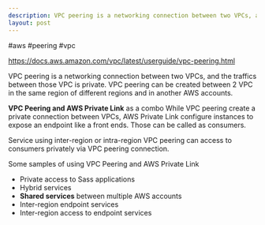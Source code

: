 ```yaml
---
description: VPC peering is a networking connection between two VPCs, and the traffics between those VPC is private. VPC peering can be created between 2 VPC in the same region of different regions and in another AWS accounts.
layout: post
---
```


#aws #peering #vpc 

https://docs.aws.amazon.com/vpc/latest/userguide/vpc-peering.html

VPC peering is a networking connection between two VPCs, and the traffics between those VPC is private. VPC peering can be created between 2 VPC in the same region of different regions and in another AWS accounts.

**VPC Peering and AWS Private Link** as a combo
While VPC peering create a private connection between VPCs, AWS Private Link configure instances to expose an endpoint like a front ends. Those can be called as consumers.

Service using inter-region or intra-region VPC peering can access to consumers privately via VPC peering connection.

Some samples of using VPC Peering and AWS Private Link
- Private access to Sass applications
- Hybrid services
- **Shared services** between multiple AWS accounts
- Inter-region endpoint services
- Inter-region access to endpoint services